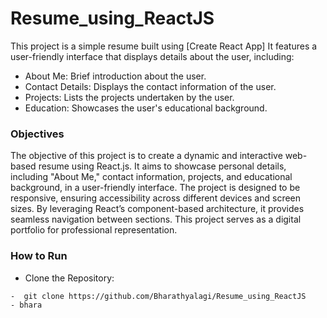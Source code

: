 # Resume_using_ReactJS

This project is a simple resume built using [Create React App] It features a user-friendly interface that displays details about the user, including:

- About Me: Brief introduction about the user.
- Contact Details: Displays the contact information of the user.
- Projects: Lists the projects undertaken by the user.
- Education: Showcases the user's educational background.

### Objectives
The objective of this project is to create a dynamic and interactive web-based resume using React.js. It aims to showcase personal details, including "About Me," contact information, projects, and educational background, in a user-friendly interface. The project is designed to be responsive, ensuring accessibility across different devices and screen sizes. By leveraging React’s component-based architecture, it provides seamless navigation between sections. This project serves as a digital portfolio for professional representation.

### How to Run 
- Clone the Repository:
```bash
-  git clone https://github.com/Bharathyalagi/Resume_using_ReactJS
- bhara

  




